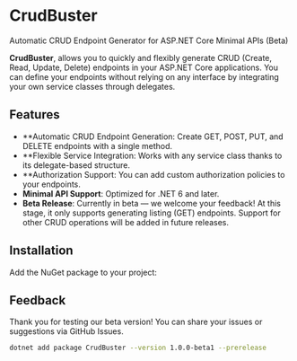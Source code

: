 # CrudBuster
Automatic CRUD Endpoint Generator for ASP.NET Core Minimal APIs (Beta)

**CrudBuster**, allows you to quickly and flexibly generate CRUD (Create, Read, Update, Delete) endpoints in your ASP.NET Core applications. You can define your endpoints without relying on any interface by integrating your own service classes through delegates.

## Features
- **Automatic CRUD Endpoint Generation: Create GET, POST, PUT, and DELETE endpoints with a single method.
- **Flexible Service Integration: Works with any service class thanks to its delegate-based structure.
- **Authorization Support: You can add custom authorization policies to your endpoints.
- **Minimal API Support**: Optimized for .NET 6 and later.
- **Beta Release**: Currently in beta — we welcome your feedback! At this stage, it only supports generating listing (GET) endpoints. Support for other CRUD operations will be added in future releases.

## Installation
Add the NuGet package to your project:

## Feedback
Thank you for testing our beta version! You can share your issues or suggestions via GitHub Issues.

```bash
dotnet add package CrudBuster --version 1.0.0-beta1 --prerelease